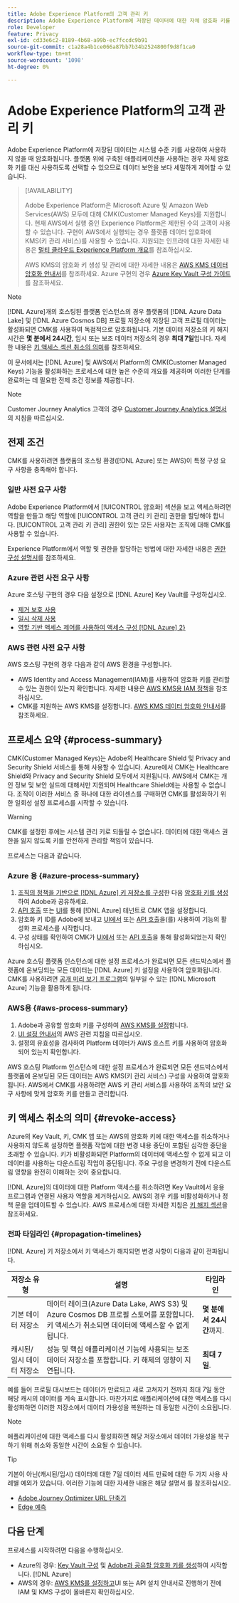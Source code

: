 ```yaml
---
title: Adobe Experience Platform의 고객 관리 키
description: Adobe Experience Platform에 저장된 데이터에 대한 자체 암호화 키를 설정하는 방법에 대해 알아봅니다.
role: Developer
feature: Privacy
exl-id: cd33e6c2-8189-4b68-a99b-ec7fccdc9b91
source-git-commit: c1a28a4b1ce066a87bb7b34b2524800f9d8f1ca0
workflow-type: tm+mt
source-wordcount: '1098'
ht-degree: 0%

---
```


# Adobe Experience Platform의 고객 관리 키

Adobe Experience Platform에 저장된 데이터는 시스템 수준 키를 사용하여 사용하지 않을 때 암호화됩니다. 플랫폼 위에 구축된 애플리케이션을 사용하는 경우 자체 암호화 키를 대신 사용하도록 선택할 수 있으므로 데이터 보안을 보다 세밀하게 제어할 수 있습니다.

>[!AVAILABILITY]
>
>Adobe Experience Platform은 Microsoft Azure 및 Amazon Web Services(AWS) 모두에 대해 CMK(Customer Managed Keys)를 지원합니다. 현재 AWS에서 실행 중인 Experience Platform은 제한된 수의 고객이 사용할 수 있습니다. 구현이 AWS에서 실행되는 경우 플랫폼 데이터 암호화에 KMS(키 관리 서비스)를 사용할 수 있습니다. 지원되는 인프라에 대한 자세한 내용은 [멀티 클라우드 Experience Platform 개요](https://experienceleague.adobe.com/en/docs/experience-platform/landing/multi-cloud)를 참조하십시오.
>
>AWS KMS의 암호화 키 생성 및 관리에 대한 자세한 내용은 [AWS KMS 데이터 암호화 안내서](./aws/configure-kms.md)를 참조하세요. Azure 구현의 경우 [Azure Key Vault 구성 가이드](./azure/azure-key-vault-config.md)를 참조하세요.

>[!NOTE]
>
>[!DNL Azure]개의 호스팅된 플랫폼 인스턴스의 경우 플랫폼의 [!DNL Azure Data Lake] 및 [!DNL Azure Cosmos DB] 프로필 저장소에 저장된 고객 프로필 데이터는 활성화되면 CMK를 사용하여 독점적으로 암호화됩니다. 기본 데이터 저장소의 키 해지 시간은 **몇 분에서 24시간**, 임시 또는 보조 데이터 저장소의 경우 **최대 7일**&#x200B;입니다. 자세한 내용은 [키 액세스 섹션 취소의 의미](#revoke-access)를 참조하세요.

이 문서에서는 [!DNL Azure] 및 AWS에서 Platform의 CMK(Customer Managed Keys) 기능을 활성화하는 프로세스에 대한 높은 수준의 개요를 제공하며 이러한 단계를 완료하는 데 필요한 전제 조건 정보를 제공합니다.

>[!NOTE]
>
>Customer Journey Analytics 고객의 경우 [Customer Journey Analytics 설명서](https://experienceleague.adobe.com/docs/analytics-platform/using/cja-privacy/cmk.html?lang=ko)의 지침을 따르십시오.

## 전제 조건

CMK를 사용하려면 플랫폼의 호스팅 환경([!DNL Azure] 또는 AWS)이 특정 구성 요구 사항을 충족해야 합니다.

### 일반 사전 요구 사항

Adobe Experience Platform에서 [!UICONTROL 암호화] 섹션을 보고 액세스하려면 역할을 만들고 해당 역할에 [!UICONTROL 고객 관리 키 관리] 권한을 할당해야 합니다.  [!UICONTROL 고객 관리 키 관리] 권한이 있는 모든 사용자는 조직에 대해 CMK를 사용할 수 있습니다.

Experience Platform에서 역할 및 권한을 할당하는 방법에 대한 자세한 내용은 [권한 구성 설명서](https://experienceleague.adobe.com/docs/platform-learn/getting-started-for-data-architects-and-data-engineers/configure-permissions.html)를 참조하세요.

### Azure 관련 사전 요구 사항

Azure 호스팅 구현의 경우 다음 설정으로 [!DNL Azure] Key Vault를 구성하십시오.

- [제거 보호 사용](https://learn.microsoft.com/en-us/azure/key-vault/general/soft-delete-overview#purge-protection)
- [일시 삭제 사용](https://learn.microsoft.com/en-us/azure/key-vault/general/soft-delete-overview)
- [역할 기반 액세스 제어를 사용하여 액세스 구성 [!DNL Azure] 2}](https://learn.microsoft.com/en-us/azure/role-based-access-control/)

### AWS 관련 사전 요구 사항

AWS 호스팅 구현의 경우 다음과 같이 AWS 환경을 구성합니다.

- AWS Identity and Access Management(IAM)를 사용하여 암호화 키를 관리할 수 있는 권한이 있는지 확인합니다. 자세한 내용은 [AWS KMS용 IAM 정책](https://docs.aws.amazon.com/kms/latest/developerguide/iam-policies.html)을 참조하십시오.
- CMK를 지원하는 AWS KMS를 설정합니다. [AWS KMS 데이터 암호화 안내서](./aws/configure-kms.md)를 참조하세요.

## 프로세스 요약 {#process-summary}

CMK(Customer Managed Keys)는 Adobe의 Healthcare Shield 및 Privacy and Security Shield 서비스를 통해 사용할 수 있습니다. Azure에서 CMK는 Healthcare Shield와 Privacy and Security Shield 모두에서 지원됩니다. AWS에서 CMK는 개인 정보 및 보안 실드에 대해서만 지원되며 Healthcare Shield에는 사용할 수 없습니다. 조직이 이러한 서비스 중 하나에 대한 라이센스를 구매하면 CMK를 활성화하기 위한 일회성 설정 프로세스를 시작할 수 있습니다.

>[!WARNING]
>
>CMK를 설정한 후에는 시스템 관리 키로 되돌릴 수 없습니다. 데이터에 대한 액세스 권한을 잃지 않도록 키를 안전하게 관리할 책임이 있습니다.

프로세스는 다음과 같습니다.

### Azure 용 {#azure-process-summary}

1. [조직의 정책을 기반으로  [!DNL Azure] 키 저장소를 구성](./azure/azure-key-vault-config.md)한 다음 [암호화 키를 생성](./azure/azure-key-vault-config.md#generate-a-key)하여 Adobe과 공유하세요.
1. [API 호출](./azure/api-set-up.md#register-app) 또는 [UI](./azure/ui-set-up.md#register-app)를 통해 [!DNL Azure] 테넌트로 CMK 앱을 설정합니다.
1. 암호화 키 ID를 Adobe에 보내고 [UI에서](./azure/ui-set-up.md#send-to-adobe) 또는 [API 호출](./azure/api-set-up.md#send-to-adobe)을(를) 사용하여 기능의 활성화 프로세스를 시작합니다.
1. 구성 상태를 확인하여 CMK가 [UI에서](./azure/ui-set-up.md#check-status) 또는 [API 호출](./azure/api-set-up.md#check-status)을 통해 활성화되었는지 확인하십시오.

Azure 호스팅 플랫폼 인스턴스에 대한 설정 프로세스가 완료되면 모든 샌드박스에서 플랫폼에 온보딩되는 모든 데이터는 [!DNL Azure] 키 설정을 사용하여 암호화됩니다. CMK를 사용하려면 [공개 미리 보기 프로그램](https://azure.microsoft.com/en-ca/support/legal/preview-supplemental-terms/)의 일부일 수 있는 [!DNL Microsoft Azure] 기능을 활용하게 됩니다.

### AWS용 {#aws-process-summary}

1. Adobe과 공유할 암호화 키를 구성하여 [AWS KMS를 설정](./aws/configure-kms.md)합니다.
2. [UI 설정 안내서](./aws/ui-set-up.md)의 AWS 관련 지침을 따르십시오.
3. 설정의 유효성을 검사하여 Platform 데이터가 AWS 호스트 키를 사용하여 암호화되어 있는지 확인합니다.

<!--  Pending: or [API setup guide]() -->

AWS 호스팅 Platform 인스턴스에 대한 설정 프로세스가 완료되면 모든 샌드박스에서 플랫폼에 온보딩된 모든 데이터는 AWS KMS(키 관리 서비스) 구성을 사용하여 암호화됩니다. AWS에서 CMK를 사용하려면 AWS 키 관리 서비스를 사용하여 조직의 보안 요구 사항에 맞게 암호화 키를 만들고 관리합니다.

## 키 액세스 취소의 의미 {#revoke-access}

Azure의 Key Vault, 키, CMK 앱 또는 AWS의 암호화 키에 대한 액세스를 취소하거나 사용하지 않도록 설정하면 플랫폼 작업에 대한 변경 내용 중단이 포함된 심각한 중단을 초래할 수 있습니다. 키가 비활성화되면 Platform의 데이터에 액세스할 수 없게 되고 이 데이터를 사용하는 다운스트림 작업이 중단됩니다. 주요 구성을 변경하기 전에 다운스트림 영향을 완전히 이해하는 것이 중요합니다.

[!DNL Azure]의 데이터에 대한 Platform 액세스를 취소하려면 Key Vault에서 응용 프로그램과 연결된 사용자 역할을 제거하십시오. AWS의 경우 키를 비활성화하거나 정책 문을 업데이트할 수 있습니다. AWS 프로세스에 대한 자세한 지침은 [키 해지 섹션](./aws/ui-set-up.md#key-revocation)을 참조하세요.


### 전파 타임라인 {#propagation-timelines}

[!DNL Azure] 키 저장소에서 키 액세스가 해지되면 변경 사항이 다음과 같이 전파됩니다.

| **저장소 유형** | **설명** | **타임라인** |
|---|---|---|
| 기본 데이터 저장소 | 데이터 레이크(Azure Data Lake, AWS S3) 및 Azure Cosmos DB 프로필 스토어를 포함합니다. 키 액세스가 취소되면 데이터에 액세스할 수 없게 됩니다. | **몇 분에서 24시간**&#x200B;까지. |
| 캐시된/임시 데이터 저장소 | 성능 및 핵심 애플리케이션 기능에 사용되는 보조 데이터 저장소를 포함합니다. 키 해제의 영향이 지연됩니다. | **최대 7일**. |

예를 들어 프로필 대시보드는 데이터가 만료되고 새로 고쳐지기 전까지 최대 7일 동안 해당 캐시의 데이터를 계속 표시합니다. 마찬가지로 애플리케이션에 대한 액세스를 다시 활성화하면 이러한 저장소에서 데이터 가용성을 복원하는 데 동일한 시간이 소요됩니다.

>[!NOTE]
>
>애플리케이션에 대한 액세스를 다시 활성화하면 해당 저장소에서 데이터 가용성을 복구하기 위해 취소와 동일한 시간이 소요될 수 있습니다.

>[!TIP]
>
>기본이 아닌(캐시된/임시) 데이터에 대한 7일 데이터 세트 만료에 대한 두 가지 사용 사례별 예외가 있습니다. 이러한 기능에 대한 자세한 내용은 해당 설명서 를 참조하십시오.<ul><li>[Adobe Journey Optimizer URL 단축기](https://experienceleague.adobe.com/docs/journey-optimizer/using/sms/sms-configuration.html#message-preset-sms)</li><li>[Edge 예측](https://experienceleague.adobe.com/docs/experience-platform/profile/home.html#edge-projections)</li></ul>

## 다음 단계

프로세스를 시작하려면 다음을 수행하십시오.

- Azure의 경우: [Key Vault 구성](./azure/azure-key-vault-config.md) 및 [Adobe과 공유할 암호화 키를 생성](./azure/azure-key-vault-config.md#generate-a-key)하여 시작합니다. [!DNL Azure] 
- AWS의 경우: [AWS KMS를 설정하고](./aws/configure-kms.md)UI 또는 API 설치 안내서로 진행하기 전에 IAM 및 KMS 구성이 올바른지 확인하십시오.
